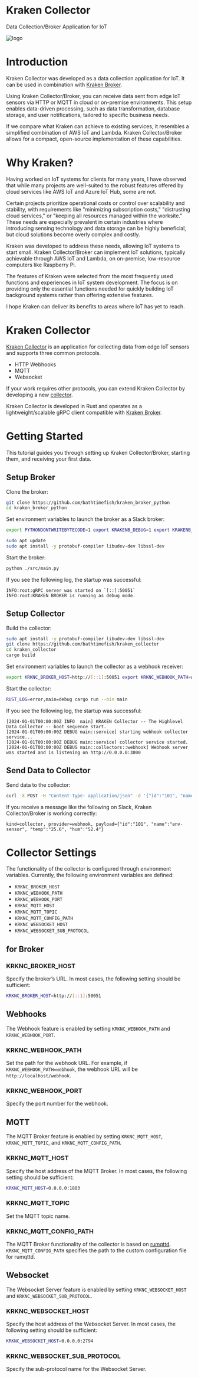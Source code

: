 # Kraken Collector
Data Collection/Broker Application for IoT

![logo](./assets/kraken-logo-300.png)

# Introduction
Kraken Collector was developed as a data collection application for IoT. It can be used in combination with [Kraken Broker](https://github.com/bathtimefish/kraken_broker_python/).

Using Kraken Collector/Broker, you can receive data sent from edge IoT sensors via HTTP or MQTT in cloud or on-premise environments. This setup enables data-driven processing, such as data transformation, database storage, and user notifications, tailored to specific business needs.

If we compare what Kraken can achieve to existing services, it resembles a simplified combination of AWS IoT and Lambda. Kraken Collector/Broker allows for a compact, open-source implementation of these capabilities.

# Why Kraken?
Having worked on IoT systems for clients for many years, I have observed that while many projects are well-suited to the robust features offered by cloud services like AWS IoT and Azure IoT Hub, some are not.

Certain projects prioritize operational costs or control over scalability and stability, with requirements like "minimizing subscription costs," "distrusting cloud services," or "keeping all resources managed within the worksite." These needs are especially prevalent in certain industries where introducing sensing technology and data storage can be highly beneficial, but cloud solutions become overly complex and costly.

Kraken was developed to address these needs, allowing IoT systems to start small. Kraken Collector/Broker can implement IoT solutions, typically achievable through AWS IoT and Lambda, on on-premise, low-resource computers like Raspberry Pi.

The features of Kraken were selected from the most frequently used functions and experiences in IoT system development. The focus is on providing only the essential functions needed for quickly building IoT background systems rather than offering extensive features.

I hope Kraken can deliver its benefits to areas where IoT has yet to reach.

# Kraken Collector
[Kraken Collector](https://github.com/bathtimefish/kraken_collector) is an application for collecting data from edge IoT sensors and supports three common protocols.

- HTTP Webhooks
- MQTT
- Websocket

If your work requires other protocols, you can extend Kraken Collector by developing a new [collector](https://github.com/bathtimefish/kraken_collector/tree/main/src/collectors).

Kraken Collector is developed in Rust and operates as a lightweight/scalable gRPC client compatible with [Kraken Broker](https://github.com/bathtimefish/kraken_broker_python).

# Getting Started
This tutorial guides you through setting up Kraken Collector/Broker, starting them, and receiving your first data.

## Setup Broker
Clone the broker:
```bash
git clone https://github.com/bathtimefish/kraken_broker_python
cd kraken_broker_python
```

Set environment variables to launch the broker as a Slack broker:
```bash
export PYTHONDONTWRITEBYTECODE=1 export KRAKENB_DEBUG=1 export KRAKENB_GRPC_HOST=[::]:50051 export KRAKENB_SLACK_URL=[YOUR_SLACK_WEBHOOK_URL]
```

```bash
sudo apt update
sudo apt install -y protobuf-compiler libudev-dev libssl-dev
```

Start the broker:
```bash
python ./src/main.py
```

If you see the following log, the startup was successful:
```plaintext
INFO:root:gRPC server was started on `[::]:50051`
INFO:root:KRAKEN BROKER is running as debug mode.
```

## Setup Collector
Build the collector:
```bash
sudo apt install -y protobuf-compiler libudev-dev libssl-dev
git clone https://github.com/bathtimefish/kraken_collector
cd kraken_collector
cargo build
```

Set environment variables to launch the collector as a webhook receiver:
```bash
export KRKNC_BROKER_HOST=http://[::1]:50051 export KRKNC_WEBHOOK_PATH=webhook export KRKNC_WEBHOOK_PORT=3000
```

Start the collector:
```bash
RUST_LOG=error,main=debug cargo run --bin main
```

If you see the following log, the startup was successful:
```plaintext
[2024-01-01T00:00:00Z INFO  main] KRAKEN Collector -- The Highlevel Data Collector -- boot sequence start.
[2024-01-01T00:00:00Z DEBUG main::service] starting webhook collector service...
[2024-01-01T00:00:00Z DEBUG main::service] collector service started.
[2024-01-01T00:00:00Z DEBUG main::collectors::webhook] Webhook server was started and is listening on http://0.0.0.0:3000
```

## Send Data to Collector
Send data to the collector:
```bash
curl -X POST -H "Content-Type: application/json" -d '{"id":"101", "name":"env-sensor", "temp":"25.6", "hum":"52.4"}' http://localhost:3000/webhook
```

If you receive a message like the following on Slack, Kraken Collector/Broker is working correctly:
```plaintext
kind=collector, provider=webhook, payload={"id":"101", "name":"env-sensor", "temp":"25.6", "hum":"52.4"}
```

# Collector Settings
The functionality of the collector is configured through environment variables. Currently, the following environment variables are defined:

- `KRKNC_BROKER_HOST`
- `KRKNC_WEBHOOK_PATH`
- `KRKNC_WEBHOOK_PORT`
- `KRKNC_MQTT_HOST`
- `KRKNC_MQTT_TOPIC`
- `KRKNC_MQTT_CONFIG_PATH`
- `KRKNC_WEBSOCKET_HOST`
- `KRKNC_WEBSOCKET_SUB_PROTOCOL`

## for Broker
### KRKNC_BROKER_HOST
Specify the broker’s URL. In most cases, the following setting should be sufficient:
```bash
KRKNC_BROKER_HOST=http://[::1]:50051
```

## Webhooks
The Webhook feature is enabled by setting `KRKNC_WEBHOOK_PATH` and `KRKNC_WEBHOOK_PORT`.
### KRKNC_WEBHOOK_PATH
Set the path for the webhook URL. For example, if `KRKNC_WEBHOOK_PATH=webhook`, the webhook URL will be `http://localhost/webhook`.
### KRKNC_WEBHOOK_PORT
Specify the port number for the webhook.

## MQTT
The MQTT Broker feature is enabled by setting `KRKNC_MQTT_HOST`, `KRKNC_MQTT_TOPIC`, and `KRKNC_MQTT_CONFIG_PATH`.
### KRKNC_MQTT_HOST
Specify the host address of the MQTT Broker. In most cases, the following setting should be sufficient:
```bash
KRKNC_MQTT_HOST=0.0.0.0:1883
```
### KRKNC_MQTT_TOPIC
Set the MQTT topic name.

### KRKNC_MQTT_CONFIG_PATH
The MQTT Broker functionality of the collector is based on [rumqttd](https://github.com/bytebeamio/rumqtt/tree/main/rumqttd). `KRKNC_MQTT_CONFIG_PATH` specifies the path to the custom configuration file for rumqttd.

## Websocket
The Websocket Server feature is enabled by setting `KRKNC_WEBSOCKET_HOST` and `KRKNC_WEBSOCKET_SUB_PROTOCOL`.
### KRKNC_WEBSOCKET_HOST
Specify the host address of the Websocket Server. In most cases, the following setting should be sufficient:
```bash
KRKNC_WEBSOCKET_HOST=0.0.0.0:2794
```
### KRKNC_WEBSOCKET_SUB_PROTOCOL
Specify the sub-protocol name for the Websocket Server.

